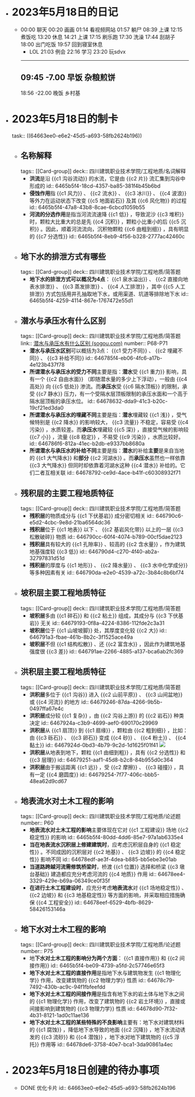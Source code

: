 - # 2023年5月18日的日记
	- 00:00
	  聊天
	  00:20
	  画画
	  01:14
	  看视频网站
	  01:57
	  躺尸
	  08:39
	  上课
	  12:15
	  煮饭吃
	  13:20
	  休息
	  14:21
	  上课
	  17:15
	  刷乐跑
	  17:30
	  洗澡
	  17:44
	  刮胡子
	  18:00
	  出门吃饭
	  19:57
	  回到寝室休息
	  * LOL
	  21:03
	  例会
	  22:16
	  学习
	  23:20
	  玩sdvx 
	  ---
	  09:45
	  -7.00
	  早饭
	  杂粮煎饼
	  --
	  18:56
	  -22.00
	  晚饭
	  乡村基
- # 2023年5月18日的制卡
  task:: ((64663ee0-e6e2-45d5-a693-58fb2624b196))
	- ## 名称解释
	  tags:: [[Card-group]]
	  deck:: 四川建筑职业技术学院/工程地质/名词解释
		- **洪流**是沿 {{c1 沟谷流动}} 的水流，它是由 {{c2 片}} 流汇集到沟谷中形成的
		  id:: 6465b5f4-18cd-4357-ba85-381f4b45b6bd
		- **侵蚀作用**指 {{c1 风力}} 、 {{c2 流水}} 、 {{c3 冰川}} 、 {{c4 波浪}} 等外力在运动状态下改变 {{c5 地面岩石}} 及其 {{c6 风化物}} 的过程
		  id:: 6465b5f4-47a8-43b8-8cae-6cbcd1059b55
		- **河流的分选作用**是指当河流流速降 {{c1 低}} ，导致泥沙 {{c3 堆积}} 时，颗粒大比重大的总是先 {{c4 沉积}} ，颗粒小比重小的后 {{c5 沉积}} 。因此，顺着河流流向，沉积物颗粒 {{c6 由粗到细}} ，具有明显的 {{c7 分选性}}
		  id:: 6465b5f4-8eb9-4f56-b328-2777ac42460c
	- ## 地下水的排泄方式有哪些
	  tags:: [[Card-group]]
	  deck:: 四川建筑职业技术学院/工程地质/简答题
		- **地下水的排泄方式可以概况为4点**： {{c1 泉水溢出}} 、 {{c2 直接向地表水排泄}} 、 {{c3 蒸发排泄}} 、 {{c4 人工排泄}} ，其中 {{c5 人工排泄}} 方式包括用井孔抽取地下水，或用渠道、坑道等排除地下水
		  id:: 6465b5f4-4259-4114-867e-1767472e55d1
	- ## 潜水与承压水有什么区别
	  tags:: [[Card-group]]
	  deck:: 四川建筑职业技术学院/工程地质/简答题
	  link:: [潜水与承压水有什么区别 (sogou.com)](https://wenwen.sogou.com/z/q710612036.htm)
	  number:: P68-P71
		- **潜水与承压水区别**可以概括为3点： {{c1 受力不同}} 、 {{c2 埋藏不同}} 、 {{c3 补给不同}}
		  id:: 646785f4-eb06-4fc6-a17b-4e123b437f78
		- **所谓潜水与承压水的受力不同**主要是指：**潜水**受 {{c1 重力}} 影响，具有一个 {{c2 自由水面}} （即随潜水量的多少上下浮动），一般由 {{c4 高处}} 向 {{c5 低处}} 渗流。而**承压水**受 {{c6 隔水顶板}} 的限制，承受 {{c7 静水}} 压力，有一个受隔水层顶板限制的承压水面和一个高于隔水层顶板的承压水位。
		  id:: 64678632-dda9-41c3-b20c-19cf21ed3da0
		- **所谓潜水与承压水的埋藏不同**主要是指：**潜水**埋藏较 {{c1 浅}} ，受气候特别是 {{c2 降水}} 的影响较大， {{c3 流量}} 不稳定，容易受 {{c4 污染}} ，水质较差。而**承压水**埋藏较 {{c5 深}} ，直接受气候的影响较 {{c7 小}} ，流量 {{c8 稳定}} ，不易受 {{c9 污染}} ，水质比较好。
		  id:: 646786f6-812a-41ec-b2db-e9337bb8680a
		- **所谓潜水与承压水的补给不同**主要是指：**潜水**的补给**主要**是来自当地的 {{c1 大气降水}} 和**部分** {{c2 河湖水}} 。而**承压水**虽然也一样依靠 {{c3 大气降水}} 但同时却依靠着河湖水这种 {{c4 潜水}} 补给的。它们二者互相关联
		  id:: 64678792-ce9d-4ace-b41f-c60308932f71
	- ## 残积层的主要工程地质特征
	  tags:: [[Card-group]]
	  deck:: 四川建筑职业技术学院/工程地质/简答题
		- **残积层**的物质成分与 {{c1 下伏基岩}} 成分密切相关
		  id:: 646790c6-e5d2-4cbc-9e8d-21ba6564dc36
		- **残积层**位于 {{c1 地表}} 以下 、 {{c2 基岩风化带}} 以上的一层 {{c3 松散破碎}} 物质
		  id:: 646790cc-60f4-4074-b789-00cf5dae2123
		- **残积层**具有较大的 {{c1 孔隙率}} 、较高的 {{c2 含水量}} ，作为建筑地基强度较 {{c3 低}}
		  id:: 646790d4-c270-4f40-ab2a-32797831d51d
		- **残积层**的厚度与 {{c1 地形}} 、 {{c2 降水量}} 、 {{c3 水中化学成分}} 等多种因素有关
		  id:: 646790da-e2e0-4539-a72c-3b84c8b6bf74
	- ## 坡积层主要工程地质特征
	  tags:: [[Card-group]]
	  deck:: 四川建筑职业技术学院/工程地质/简答题
		- **坡积层**多由 {{c1 碎石}} 和 {{c2 粘土}} 组成，其成分与 {{c3 下伏基岩}} 无关
		  id:: 64679193-0f8a-4224-8386-112fde2c3a31
		- **坡积层**位于 {{c1 山坡坡脚}} 处，其厚度变化较 {{c2 大}}
		  id:: 646791a3-fbae-461b-8b2c-3f1525ace49a
		- **坡积层**不但 {{c1 结构松散}} 、还 {{c2 富含水}} ，因此作为建筑地基强度很 {{c3 差}}
		  id:: 646791ae-2266-4885-a137-bca6ab2fc369
	- ## 洪积层主要工程地质特征
	  tags:: [[Card-group]]
	  deck:: 四川建筑职业技术学院/工程地质/简答题
		- **洪积层**多位于 {{c1 沟谷}} 进入 {{c2 山前平原}} 、 {{c3 山间盆地}} 或 {{c4 河流}} 的地方
		  id:: 64679246-87da-4266-9b5b-0497ffa67e4c
		- **洪积层**成分较 {{c1 复杂}} ，由 {{c2 沟谷上游}} 的 {{c2 岩石}} 种类决定
		  id:: 6467924a-c3b9-4699-aef0-690170c29969
		- **洪积层**从 {{c1 扇顶}} 到 {{c1 扇缘}} ，颗粒由 {{c2 粗到细}} ，比如：由 {{c3 砾石}} 、 {{c3 卵石}} 变成 {{c4 砂}} 、 {{c4 粉土}} 、 {{c4 黏土}} 
		  id:: 6467924d-0bd3-4b79-9c2d-1d1625f01f41
		  ![](https://pic1.zhimg.com/v2-8a984a6cf853aa1b613bc6d2219b335c_r.jpg)
		- **洪积层**从地表到地下，颗粒 {{c1 由细到粗}} ，具有 {{c2 分选性}} 和 {{c3 层理}}
		  id:: 64679251-aaf1-45d8-b2c8-84b955d0c364
		- **洪积层**由于搬运距离 {{c1 远}} ，受 {{c2 摩擦}} 、 {{c3 碰撞}} ，具有一定 {{c4 磨圆度}}
		  id:: 64679254-7f77-406c-bbb5-48ea62d9cd67
	- ## 地表流水对土木工程的影响
	  tags:: [[Card-group]]
	  deck:: 四川建筑职业技术学院/工程地质/论述题
	  number:: P60
		- **地表流水对土木工程的影响**主要体现在它对 {{c1 工程建设}} 场地 {{c2 稳定性}} 的影响
		  id:: 6465b5f4-80dd-4dd6-85e7-97a1ab6335e4
		- **当在地表流水沉积层上修建建筑时**，应考虑沉积层自身的 {{c1 稳定性}} 。不同成因的沉积层对 {{c2 地基}} 、 {{c3 边坡}} 的 {{c4 稳定性}} 影响不同
		  id:: 64678edf-ae3f-4dea-b885-bb5ebe3e01ab
		- **当道路跨越河流需修筑桥梁时**，桥渡 {{c1 位置}} 选择和桥梁 {{c3 墩台基础}} 建造都应充分考虑河流的 {{c4 地质}} 作用
		  id:: 64678ee4-3329-429e-b69a-06349ce0f35f
		- **在进行土木工程建设时**，应充分考虑**地表流水**对 {{c1 场地稳定性}} 、 {{c2 边坡}} 和 {{c3 地基稳定性}} 等方面的影响，并采取相应措施确保 {{c4 工程安全}}
		  id:: 64678eef-6529-4bfb-8629-58426153146a
	- ## 地下水对土木工程的影响
	  tags:: [[Card-group]]
	  deck:: 四川建筑职业技术学院/工程地质/论述题
	  number:: P75
		- 地**下水对土木工程的影响分为两个方面**： {{c1 直接作用}} 和 {{c2 间接作用}}
		  id:: 6465b5f4-be09-4739-a5fd-2c57746e65f3
		- **地下水对土木工程的直接作用**是指地下水与建筑物发生 {{c1 物理化学}} 作用，改变建筑物的 {{c2 物理力学}} 性质
		  id:: 64678c79-7492-430b-ac9c-94f1fbfeefdd
		- **地下水对土木工程的间接作用**是指含有地下水的岩土体与地下水之间的 {{c1 物理化学}} 作用，改变了建筑物的 {{c2 岩土环境}} ，直接或间接影响到建筑物的 {{c3 物理力学}} 性质
		  id:: 64678d90-7f32-4b31-8121-1ad0c11ae136
		- **地下水对土木工程的某些特殊的不良影响**主要有：地下水对建筑材料的 {{c1 腐蚀}} ，降低地下水导致的地面 {{c2 沉降}} ，地下水流动诱发的 {{c3 流砂}} 和 {{c4 潜蚀}} ，地下水对地下建筑物的 {{c5 浮托}} 作用等
		  id:: 64678de6-3758-40e7-bca1-3da90861a4ec
- # 2023年5月18日创建的待办事项
	- DONE 优化卡片
	  id:: 64663ee0-e6e2-45d5-a693-58fb2624b196